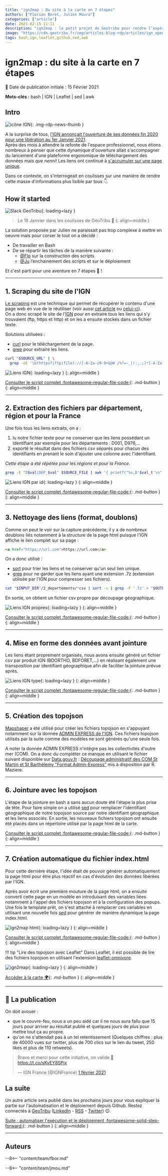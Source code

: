 ```yaml
---
title: "ign2map : Du site à la carte en 7 étapes"
authors: ["Florian Boret, Julien Moura"]
categories: ["article"]
date: 2021-02-15 11:11
description: "ign2map : le petit projet de Geotribu pour rendre l’expérience de téléchargement des données ouvertes de l'IGN plus interactive."
image: "https://cdn.geotribu.fr/img/articles-blog-rdp/articles/ign_opendata_map/ign_opendata_map_html_rendu.png"
tags: bash,ign,leaflet,github,sed,awk
---
```


# ign2map : du site à la carte en 7 étapes

:calendar: Date de publication initiale : 15 Février 2021

**Mots-clés :** bash | IGN | Leaflet | sed | awk

## Intro

![icône IGN](https://cdn.geotribu.fr/img/logos-icones/entreprises_association/ign.png "IGN"){: .img-rdp-news-thumb }

A la surprise de tous, [l'IGN annonçait l'ouverture de ses données fin 2020 pour une libération au 1er Janvier 2021](https://static.geotribu.fr/rdp/2020/rdp_2020-12-11/#ouverture-officielle-des-donnees-de-lign).  
Après des mois à attendre la refonte de l'espace professionnel, nous étions nombreux à penser que cette dynamique d'ouverture allait s'accompagner du lancement d'une plateforme ergonomique de téléchargement des données mais *que nenni*! Les liens ont continué à [s'accumuler sur une page unique](https://geoservices.ign.fr/documentation/diffusion/telechargement-donnees-libres.html).

Dans ce contexte, on s’interrogeait en coulisses sur une manière de rendre cette masse d'informations plus lisible par tous :point_down:.

## How it started

![Slack GeoTribu](https://cdn.geotribu.fr/img/articles-blog-rdp/articles/ign_opendata_map/ign_opendata_map_idea_slack.png "Slack GeoTribu"){: loading=lazy }
> Le 18 Janvier dans les coulisses de GéoTribu :shushing_face:
{: align=middle }

La solution proposée par Julien ne paraissait pas trop complexe à mettre en oeuvre mais pour corser le tout on a décidé :

- De travailler en Bash
- De se répartir les tâches de la manière suivante :
    - [@Flo](https://static.geotribu.fr/team/fbor/) sur la construction des scripts
    - [@Ju](https://static.geotribu.fr/team/jmou/) l’enchainement des scripts et sur le déploiement

Et c'est parti pour une aventure en 7 étapes :rocket: !

----

## 1. Scraping du site de l'IGN

[Le scraping](https://fr.wikipedia.org/wiki/Web_scraping) est une technique qui permet de récupérer le contenu d'une page web en vue de le réutiliser (voir aussi [cet article](/articles/2021/2021-02-09_statistiques_twitter/) ou [celui-ci](/articles/2020/2020-09-08_web-scraping_scrapy_geotribu/)).  
On a donc scrapé le site de l'[IGN](https://geoservices.ign.fr/documentation/diffusion/telechargement-donnees-libres.html) pour en extraire tous les liens qui s'y trouvaient (ftp, https et http) et on les a ensuite stockés dans un fichier texte.

Solutions utilisées :

- [curl](https://fr.wikipedia.org/wiki/CURL) pour le téléchargement de la page.
- [grep](https://fr.wikipedia.org/wiki/Grep) pour extraire les liens.

```bash
curl "$SOURCE_URL" | \
  grep -oE '\b(https?|ftp|file)://[-A-Za-z0-9+&@# /%?=~_|!:,.;]*[-A-Za-z0-9+&@# /%=~_|]' > "$OUTPUT_FILE"
```

![Liens IGN](https://cdn.geotribu.fr/img/articles-blog-rdp/articles/ign_opendata_map/ign_opendata_map_liens_ign.png "Liens IGN"){: loading=lazy }
{: align=middle }

[Consulter le script complet :fontawesome-regular-file-code:](https://github.com/geotribu/ign-fr-opendata-download-ui/blob/main/scripts/1_scraper.sh){: .md-button }
{: align=middle }

----

## 2. Extraction des fichiers par département, région et pour la France

Une fois tous les liens extraits, on a :

1. lu notre fichier texte pour ne conserver que les liens possédant un identifiant par exemple pour les départements : D001, D976,...
2. exporté le résultat dans des fichiers csv séparés pour chacun des identifiants en prenant le soin d'ajouter une colonne avec l'identifiant.

*Cette étape a été répétée pour les régions et pour la France.*

```bash
grep -E "D$val|DEP_$val" $SOURCE_FILE | awk '{ printf("%s,D'$val_t'\n", $0); }' > "$OUTPUT_DIR/D$val_t.csv"
```

![Liens IGN par id](https://cdn.geotribu.fr/img/articles-blog-rdp/articles/ign_opendata_map/ign_opendata_map_liens_ign_id.png "Liens IGN par id"){: loading=lazy }
{: align=middle }

[Consulter le script complet :fontawesome-regular-file-code:](https://github.com/geotribu/ign-fr-opendata-download-ui/blob/main/scripts/2_departements.sh){: .md-button }
{: align=middle }

----

## 3. Nettoyage des liens (format, doublons)

Comme on peut le voir sur la capture précédente, il y a de nombreux doublons liés notamment à la structure de la page html puisque l'IGN affiche le lien complet sur sa page :

```html
<a href="https://url.com">https://url.com</a>
```

On a donc utilisé :

- [sort](https://fr.wikipedia.org/wiki/Sort_(Unix)) pour trier les liens et ne conserver qu'un seul lien unique.
- [grep](https://fr.wikipedia.org/wiki/Grep) pour ne garder que les liens ayant une extension .7z (extension utilisée par l'IGN pour compresser ses fichiers).

```bash
cat "$INPUT_DIR"/2_departements/*csv | sort -u | grep -F '.7z' > "$OUTPUT_DIR/3_liens_par_dep_clean_ext.csv"
```

En sortie, on obtient un fichier csv propre par découpage géographique.

![Liens IGN propres](https://cdn.geotribu.fr/img/articles-blog-rdp/articles/ign_opendata_map/ign_opendata_map_liens_propres.png "Liens IGN propres"){: loading=lazy }
{: align=middle }

[Consulter le script complet :fontawesome-regular-file-code:](https://github.com/geotribu/ign-fr-opendata-download-ui/blob/main/scripts/3_filtered_csv.sh){: .md-button }
{: align=middle }

----

## 4. Mise en forme des données avant jointure

Les liens étant proprement organisés, nous avons ensuite généré un fichier csv par produit IGN (BDORTHO, BDFORET,...) en réalisant également une transposition par identifiant géographique afin de faciliter la jointure prévue après.

![Liens IGN type](https://cdn.geotribu.fr/img/articles-blog-rdp/articles/ign_opendata_map/ign_opendata_map_liens_transposition.png "Liens IGN type"){: loading=lazy }
{: align=middle }

[Consulter le script complet :fontawesome-regular-file-code:](https://github.com/geotribu/ign-fr-opendata-download-ui/blob/main/scripts/4_csv_type.sh){: .md-button }
{: align=middle }

----

## 5. Création des topojson

[Mapshaper](https://mapshaper.org) a été utilisé pour créer les fichiers topojson en s'appuyant notamment sur la donnée [ADMIN EXPRESS de l'IGN](https://geoservices.ign.fr/documentation/diffusion/telechargement-donnees-libres.html#admin-express). Ces fichiers topojson utilisés par la suite comme des modèles ne sont générés qu'une seule fois.

A noter la donnée ADMIN EXPRESS n'intègre pas les collectivités d'outre mer (COM). On a donc du compléter ce manque en utilisant le fichier suivant disponible sur [Data.gouv.fr](https://www.data.gouv.fr/) : [Découpage administratif des COM St Martin et St Barthélemy "Format Admin-Express"](https://www.data.gouv.fr/fr/datasets/decoupage-administratif-des-com-st-martin-et-st-barthelemy-format-admin-express/) mis à disposition par R. Maziere.

----

## 6. Jointure avec les topojson

L'étape de la jointure en bash a sans aucun doute été l'étape la plus prise de tête. Pour faire simple on a utilisé [sed] pour remplacer l'identifiant géographique de notre topojson source par notre identifiant géographique et les liens associés. En sortie, les nouveaux fichiers topojson ont ensuite été placés dans un répertoire utilisé par la page html de la carte.

[Consulter le script complet :fontawesome-regular-file-code:](https://github.com/geotribu/ign-fr-opendata-download-ui/blob/main/scripts/5_join_csv_topojson.sh){: .md-button }
{: align=middle }

----

## 7. Création automatique du fichier index.html

Pour cette dernière étape, l'idée était de pouvoir générer automatiquement la page html pour être plus réactif en cas d'évolution des données libérées par l'IGN.

Après avoir écrit une première mouture de la page html, on a ensuite converti cette page en un modèle en introduisant des variables liées notamment à l'appel des fichiers topojson et à la configuration des popups. Une fois le template prêt, on s'est attaché à remplacer ces variables en utilisant une nouvelle fois [sed] pour générer de manière dynamique la page index.html.

![ign2map html](https://cdn.geotribu.fr/img/articles-blog-rdp/articles/ign_opendata_map/ign_opendata_map_html.png "ign2map html"){: loading=lazy }
{: align=middle }

[Consulter le script complet :fontawesome-regular-file-code:](https://github.com/geotribu/ign-fr-opendata-download-ui/blob/main/scripts/6_create_html.sh){: .md-button }
{: align=middle }

!!! tip "Lire des topojson avec Leaflet"
    Dans Leaflet, il est possible de lire des fichiers topojson en utilisant l'extension [leaflet-omnivore](https://github.com/mapbox/leaflet-omnivore).

![ign2map](https://cdn.geotribu.fr/img/articles-blog-rdp/articles/ign_opendata_map/ign_opendata_map_html_rendu.png "ign2map"){: loading=lazy }
{: align=middle }

[Accéder à la carte :earth_africa:](https://geotribu.github.io/ign-fr-opendata-download-ui/index.html){: .md-button }
{: align=middle }

----

## :rocket: La publication

On doit avouer :

- que le couvre-feu, nous a un peu aidé car il ne nous aura fallu que 15 jours pour arriver au résultat publié et quelques jours de plus pour mettre tout ça au propre.
- qu'on ne s'attendait pas à un tel retentissement (Quelques chiffres : plus de 40000 vues sur twitter, plus de 700 clics sur le lien du tweet, 250 likes et plus de 110 retweets).

<blockquote class="twitter-tweet tw-align-center" data-lang="fr"><p lang="fr" dir="ltr">Bravo et merci pour cette initiative, on valide 🙏 <a href="https://t.co/sKvEY8SPix">https://t.co/sKvEY8SPix</a></p>&mdash; IGN France (@IGNFrance) <a href="https://twitter.com/IGNFrance/status/1356272563152945154?ref_src=twsrc%5Etfw">1 février 2021</a></blockquote>

## La suite

Un autre article sera publié dans les prochains jours pour vous expliquer la partie sur l'automatisation et le déploiement depuis Github. Restez connectés à [GeoTribu](https://static.geotribu.fr) ([LinkedIn](https://www.linkedin.com/feed/hashtag/?keywords=geotribu) - [RSS](https://static.geotribu.fr/feed_rss_created.xml) - [Twitter](https://twitter.com/geotribu)) :wink:.

[Suite : automatiser l'exécution et le déploiement :fontawesome-solid-step-forward:](/articles/2021/2021-02-19_ignfr2map_automatisation_deploiement/){: .md-button }
{: align=middle }

----

## Auteurs

--8<-- "content/team/fbor.md"

--8<-- "content/team/jmou.md"

<!-- Hyperlinks reference -->
[sed]: https://fr.wikipedia.org/wiki/Stream_Editor
